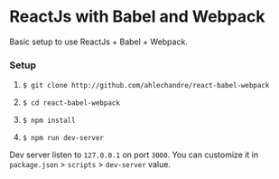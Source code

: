 # ReactJs with Babel and Webpack

Basic setup to use ReactJs + Babel + Webpack.

### Setup

1. `$ git clone http://github.com/ahlechandre/react-babel-webpack`

2. `$ cd react-babel-webpack`

3. `$ npm install`

4. `$ npm run dev-server`

Dev server listen to `127.0.0.1` on port `3000`. You can customize it in `package.json` >  `scripts` > `dev-server` value. 